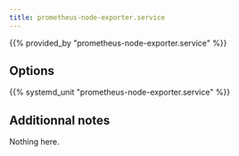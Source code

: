 ```yaml
---
title: prometheus-node-exporter.service
---
```


{{% provided_by "prometheus-node-exporter.service" %}}

## Options

{{% systemd_unit "prometheus-node-exporter.service" %}}

## Additionnal notes

Nothing here.